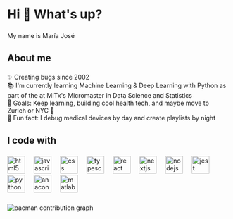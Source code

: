 <h1 align="left">Hi 👋 What's up?</h1>

###

<p align="left">My name is María José</p>

###

<h2 align="left">About me</h2>

###

<p align="left">✨ Creating bugs since 2002<br>📚 I'm currently learning Machine Learning & Deep Learning with Python as part of the at MITx's Micromaster in Data Science and Statistics <br>🎯 Goals: Keep learning, building cool health tech, and maybe move to Zurich or NYC 👀<br>🎲 Fun fact: I debug medical devices by day and create playlists by night</p>

###

<h2 align="left">I code with</h2>

###

<div align="left">
  <img src="https://cdn.jsdelivr.net/gh/devicons/devicon/icons/html5/html5-original.svg" height="40" alt="html5 logo"  />
  <img width="12" />
  <img src="https://cdn.jsdelivr.net/gh/devicons/devicon/icons/javascript/javascript-original.svg" height="40" alt="javascript logo"  />
  <img width="12" />
  <img src="https://cdn.jsdelivr.net/gh/devicons/devicon/icons/css3/css3-original.svg" height="40" alt="css logo"  />
  <img width="12" />
  <img src="https://cdn.jsdelivr.net/gh/devicons/devicon/icons/typescript/typescript-original.svg" height="40" alt="typescript logo"  />
  <img width="12" />
  <img src="https://cdn.jsdelivr.net/gh/devicons/devicon/icons/react/react-original.svg" height="40" alt="react logo"  />
  <img width="12" />
  <img src="https://cdn.jsdelivr.net/gh/devicons/devicon/icons/nextjs/nextjs-original.svg" height="40" alt="nextjs logo"  />
  <img width="12" />
  <img src="https://cdn.jsdelivr.net/gh/devicons/devicon/icons/nodejs/nodejs-original.svg" height="40" alt="nodejs logo"  />
  <img width="12" />
  <img src="https://cdn.jsdelivr.net/gh/devicons/devicon/icons/jest/jest-plain.svg" height="40" alt="jest logo"  />
  <img width="12" />
  <img src="https://cdn.jsdelivr.net/gh/devicons/devicon/icons/python/python-original.svg" height="40" alt="python logo"  />
  <img width="12" />
  <img src="https://cdn.jsdelivr.net/gh/devicons/devicon/icons/anaconda/anaconda-original.svg" height="40" alt="anaconda logo"  />
  <img width="12" />
  <img src="https://cdn.jsdelivr.net/gh/devicons/devicon/icons/matlab/matlab-original.svg" height="40" alt="matlab logo"  />
</div>

###

<picture>
  <source media="(prefers-color-scheme: dark)" srcset="https://raw.githubusercontent.com/mjfernandeztapia/mjfernandeztapia/output/pacman-contribution-graph-dark.svg">
  <source media="(prefers-color-scheme: light)" srcset="https://raw.githubusercontent.com/mjfernandeztapia/mjfernandeztapia/output/pacman-contribution-graph.svg">
  <img alt="pacman contribution graph" src="https://raw.githubusercontent.com/mjfernandeztapia/mjfernandeztapia/output/pacman-contribution-graph.svg">
</picture>


